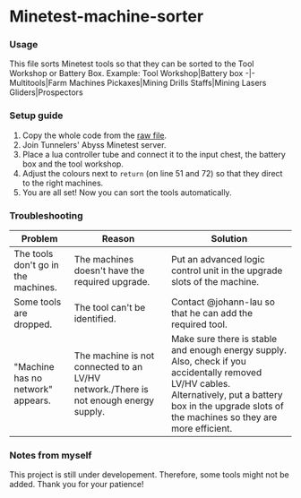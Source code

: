 # Minetest-machine-sorter

### Usage
This file sorts Minetest tools so that they can be sorted to the Tool Workshop or Battery Box.
Example:
Tool Workshop|Battery box
-|-
Multitools|Farm Machines
Pickaxes|Mining Drills
Staffs|Mining Lasers
Gliders|Prospectors

### Setup guide
1. Copy the whole code from the [raw file](https://raw.githubusercontent.com/johann-lau/Minetest-machine-sorter/main/Sorter).
2. Join Tunnelers' Abyss Minetest server.
3. Place a lua controller tube and connect it to the input chest, the battery box and the tool workshop.
4. Adjust the colours next to  `return` (on line 51 and 72) so that they direct to the right machines.
5. You are all set! Now you can sort the tools automatically.

### Troubleshooting
Problem|Reason|Solution
-|-|-
The tools don't go in the machines.|The machines doesn't have the required upgrade.|Put an advanced logic control unit in the upgrade slots of the machine.
Some tools are dropped.|The tool can't be identified.|Contact @johann-lau so that he can add the required tool.
"Machine has no network" appears.|The machine is not connected to an LV/HV network./There is not enough energy supply.|Make sure there is stable and enough energy supply. Also, check if you accidentally removed LV/HV cables. Alternatively, put a battery box in the upgrade slots of the machines so they are more efficient.

### Notes from myself
This project is still under developement. Therefore, some tools might not be added. Thank you for your patience!
